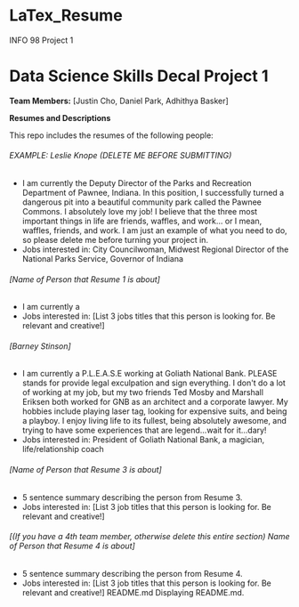 # LaTex_Resume
INFO 98 Project 1

# Data Science Skills Decal Project 1

**Team Members:** [Justin Cho, Daniel Park, Adhithya Basker]  

**Resumes and Descriptions**  

This repo includes the resumes of the following people:

###### EXAMPLE: Leslie Knope (DELETE ME BEFORE SUBMITTING)
* I am currently the Deputy Director of the Parks and Recreation Department of Pawnee, Indiana. In this position, I successfully turned a dangerous pit into a beautiful community park called the Pawnee Commons. I absolutely love my job! I believe that the three most important things in life are friends, waffles, and work... or I mean, waffles, friends, and work. I am just an example of what you need to do, so please delete me before turning your project in.
* Jobs interested in: City Councilwoman, Midwest Regional Director of the National Parks Service, Governor of Indiana

###### [Name of Person that Resume 1 is about]
* I am currently a 
* Jobs interested in: [List 3 jobs titles that this person is looking for. Be relevant and creative!]

###### [Barney Stinson]
* I am currently a P.L.E.A.S.E working at Goliath National Bank. PLEASE stands for provide legal exculpation and sign everything. I don't do a lot of working at my job, but my two friends Ted Mosby and Marshall Eriksen both worked for GNB as an architect and a corporate lawyer. My hobbies include playing laser tag, looking for expensive suits, and being a playboy. I enjoy living life to its fullest, being absolutely awesome, and trying to have some experiences that are legend...wait for it...dary!
* Jobs interested in: President of Goliath National Bank, a magician, life/relationship coach

###### [Name of Person that Resume 3 is about]
* 5 sentence summary describing the person from Resume 3.
* Jobs interested in: [List 3 job titles that this person is looking for. Be relevant and creative!]

###### [(If you have a 4th team member, otherwise delete this entire section) Name of Person that Resume 4 is about]
* 5 sentence summary describing the person from Resume 4.
* Jobs interested in: [List 3 job titles that this person is looking for. Be relevant and creative!]
README.md
Displaying README.md.
